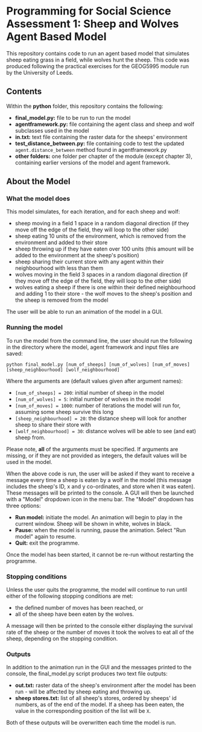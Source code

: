# Programming for Social Science Assessment 1: Sheep and Wolves Agent Based Model

This repository contains code to run an agent based model that simulates sheep eating grass in a field, while wolves hunt the sheep. This code was produced following the practical exercises for the GEOG5995 module run by the University of Leeds.

## Contents

Within the **python** folder, this repository contains the following:
- **final_model.py:** file to be run to run the model
- **agentframework.py:** file containing the agent class and sheep and wolf subclasses used in the model
- **in.txt:** text file containing the raster data for the sheeps' environment
- **test_distance_between.py:** file containing code to test the updated ```agent.distance_between``` method found in agentframework.py
- **other folders:** one folder per chapter of the module (except chapter 3), containing earlier versions of the model and agent framework.

## About the Model

### What the model does

This model simulates, for each iteration, and for each sheep and wolf:
- sheep moving in a field 1 space in a random diagonal direction (if they move off the edge of the field, they will loop to the other side)
- sheep eating 10 units of the environment, which is removed from the environment and added to their store
- sheep throwing up if they have eaten over 100 units (this amount will be added to the environment at the sheep's position)
- sheep sharing their current store with any agent within their neighbourhood with less than them
- wolves moving in the field 3 spaces in a random diagonal direction (if they move off the edge of the field, they will loop to the other side)
- wolves eating a sheep if there is one within their defined neighbourhood and adding 1 to their store - the wolf moves to the sheep's position and the sheep is removed from the model

The user will be able to run an animation of the model in a GUI.

### Running the model

To run the model from the command line, the user should run the following in the directory where the model, agent framework and input files are saved:

	python final_model.py [num_of_sheeps] [num_of_wolves] [num_of_moves] [sheep_neighbourhood] [wolf_neighbourhood]

Where the arguments are (default values given after argument names):
- ```[num_of_sheeps] = 200```: initial number of sheep in the model
- ```[num_of_wolves] = 5```: initial number of wolves in the model
- ```[num_of_moves] = 1000```: number of iterations the model will run for, assuming some sheep survive this long
- ```[sheep_neighbourhood] = 20```: the distance sheep will look for another sheep to share their store with
- ```[wolf_neighbourhood] = 30```: distance wolves will be able to see (and eat) sheep from.

Please note, **all** of the arguments must be specified. If arguments are missing, or if they are not provided as integers, the default values will be used in the model.

When the above code is run, the user will be asked if they want to receive a message every time a sheep is eaten by a wolf in the model (this message includes the sheep's ID, x and y co-ordinates, and store when it was eaten). These messages will be printed to the console. A GUI will then be launched with a "Model" dropdown icon in the menu bar. The "Model" dropdown has three options:
- **Run model:** initiate the model. An animation will begin to play in the current window. Sheep will be shown in white, wolves in black.
- **Pause:** when the model is running, pause the animation. Select "Run model" again to resume.
- **Quit:** exit the programme.

Once the model has been started, it cannot be re-run without restarting the programme.

### Stopping conditions

Unless the user quits the programme, the model will continue to run until either of the following stopping conditions are met:
- the defined number of moves has been reached, or
- all of the sheep have been eaten by the wolves.

A message will then be printed to the console either displaying the survival rate of the sheep or the number of moves it took the wolves to eat all of the sheep, depending on the stopping condition.

### Outputs

In addition to the animation run in the GUI and the messages printed to the console, the final_model.py script produces two text file outputs:
- **out.txt:** raster data of the sheep's environment after the model has been run - will be affected by sheep eating and throwing up.
- **sheep stores.txt:** list of all sheep's stores, ordered by sheeps' id numbers, as of the end of the model. If a sheep has been eaten, the value in the corresponding position of the list will be ```X```.

Both of these outputs will be overwritten each time the model is run.
